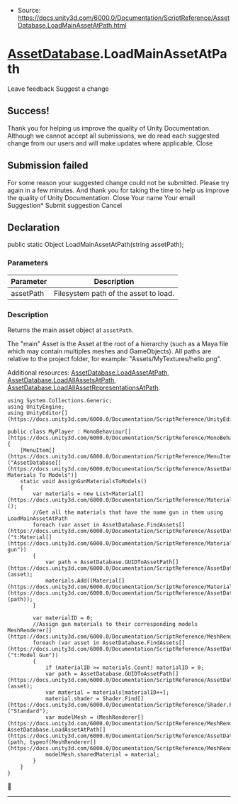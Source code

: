 * Source: https://docs.unity3d.com/6000.0/Documentation/ScriptReference/AssetDatabase.LoadMainAssetAtPath.html

#  [AssetDatabase](https://docs.unity3d.com/6000.0/Documentation/ScriptReference/AssetDatabase.html).LoadMainAssetAtPath
Leave feedback
Suggest a change
## Success!
Thank you for helping us improve the quality of Unity Documentation. Although we cannot accept all submissions, we do read each suggested change from our users and will make updates where applicable.
Close
## Submission failed
For some reason your suggested change could not be submitted. Please <a>try again</a> in a few minutes. And thank you for taking the time to help us improve the quality of Unity Documentation.
Close
Your name Your email Suggestion* Submit suggestion
Cancel
## Declaration
public static Object LoadMainAssetAtPath(string assetPath); 
### Parameters
Parameter | Description  
---|---  
assetPath | Filesystem path of the asset to load.  
### Description
Returns the main asset object at `assetPath`.  
  
The "main" Asset is the Asset at the root of a hierarchy (such as a Maya file which may contain multiples meshes and GameObjects).
All paths are relative to the project folder, for example: "Assets/MyTextures/hello.png".  
  
Additional resources: [AssetDatabase.LoadAssetAtPath](https://docs.unity3d.com/6000.0/Documentation/ScriptReference/AssetDatabase.LoadAssetAtPath.html), [AssetDatabase.LoadAllAssetsAtPath](https://docs.unity3d.com/6000.0/Documentation/ScriptReference/AssetDatabase.LoadAllAssetsAtPath.html), [AssetDatabase.LoadAllAssetRepresentationsAtPath](https://docs.unity3d.com/6000.0/Documentation/ScriptReference/AssetDatabase.LoadAllAssetRepresentationsAtPath.html).
```
using System.Collections.Generic;
using UnityEngine;
using UnityEditor[](https://docs.unity3d.com/6000.0/Documentation/ScriptReference/UnityEditor.html);  
  
public class MyPlayer : MonoBehaviour[](https://docs.unity3d.com/6000.0/Documentation/ScriptReference/MonoBehaviour.html)
{
    [MenuItem[](https://docs.unity3d.com/6000.0/Documentation/ScriptReference/MenuItem.html)("AssetDatabase[](https://docs.unity3d.com/6000.0/Documentation/ScriptReference/AssetDatabase.html)/Assign Materials To Models")]
    static void AssignGunMaterialsToModels()
    {
        var materials = new List<Material[](https://docs.unity3d.com/6000.0/Documentation/ScriptReference/Material.html)>();
        //Get all the materials that have the name gun in them using LoadMainAssetAtPath
        foreach (var asset in AssetDatabase.FindAssets[](https://docs.unity3d.com/6000.0/Documentation/ScriptReference/AssetDatabase.FindAssets.html)("t:Material[](https://docs.unity3d.com/6000.0/Documentation/ScriptReference/Material.html) gun"))
        {
            var path = AssetDatabase.GUIDToAssetPath[](https://docs.unity3d.com/6000.0/Documentation/ScriptReference/AssetDatabase.GUIDToAssetPath.html)(asset);
            materials.Add((Material[](https://docs.unity3d.com/6000.0/Documentation/ScriptReference/Material.html))AssetDatabase.LoadMainAssetAtPath[](https://docs.unity3d.com/6000.0/Documentation/ScriptReference/AssetDatabase.LoadMainAssetAtPath.html)(path));
        }  
  
        var materialID = 0;
        //Assign gun materials to their corresponding models MeshRenderer[](https://docs.unity3d.com/6000.0/Documentation/ScriptReference/MeshRenderer.html)
        foreach (var asset in AssetDatabase.FindAssets[](https://docs.unity3d.com/6000.0/Documentation/ScriptReference/AssetDatabase.FindAssets.html)("t:Model Gun"))
        {
            if (materialID >= materials.Count) materialID = 0;
            var path = AssetDatabase.GUIDToAssetPath[](https://docs.unity3d.com/6000.0/Documentation/ScriptReference/AssetDatabase.GUIDToAssetPath.html)(asset);
            var material = materials[materialID++];
            material.shader = Shader.Find[](https://docs.unity3d.com/6000.0/Documentation/ScriptReference/Shader.Find.html)("Standard");
            var modelMesh = (MeshRenderer[](https://docs.unity3d.com/6000.0/Documentation/ScriptReference/MeshRenderer.html)) AssetDatabase.LoadAssetAtPath[](https://docs.unity3d.com/6000.0/Documentation/ScriptReference/AssetDatabase.LoadAssetAtPath.html)(path, typeof(MeshRenderer[](https://docs.unity3d.com/6000.0/Documentation/ScriptReference/MeshRenderer.html)));
            modelMesh.sharedMaterial = material;
        }
    }
}
```

* * *
